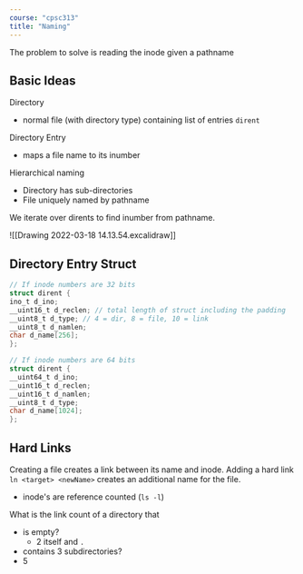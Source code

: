 ```yaml
---
course: "cpsc313"
title: "Naming"
---
```


The problem to solve is reading the inode given a pathname

## Basic Ideas
Directory
- normal file (with directory type) containing list of entries `dirent`

Directory Entry
- maps a file name to its inumber

Hierarchical naming
- Directory has sub-directories
- File uniquely named by pathname

We iterate over dirents to find inumber from pathname.

![[Drawing 2022-03-18 14.13.54.excalidraw]]

## Directory Entry Struct
```C
// If inode numbers are 32 bits
struct dirent {  
ino_t d_ino;  
__uint16_t d_reclen; // total length of struct including the padding
__uint8_t d_type; // 4 = dir, 8 = file, 10 = link
__uint8_t d_namlen;  
char d_name[256];  
};  

// If inode numbers are 64 bits
struct dirent {  
__uint64_t d_ino;  
__uint16_t d_reclen;  
__uint16_t d_namlen;  
__uint8_t d_type;  
char d_name[1024];  
};
```

## Hard Links
Creating a file creates a link between its name and inode.
Adding a hard link `ln <target> <newName>` creates an additional name for the file.
- inode's are reference counted (`ls -l`)

What is the link count of a directory that
- is empty?
    - 2 itself and `.`
- contains 3 subdirectories?
- 5